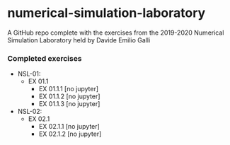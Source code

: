 # numerical-simulation-laboratory
A GitHub repo complete with the exercises from the 2019-2020 Numerical Simulation Laboratory held by Davide Emilio Galli

### Completed exercises
* NSL-01:
	- EX 01.1
		- EX 01.1.1 [no jupyter]
		- EX 01.1.2 [no jupyter]
		- EX 01.1.3 [no jupyter]
* NSL-02:
	- EX 02.1
		- EX 02.1.1 [no jupyter]
		- EX 02.1.2 [no jupyter]

